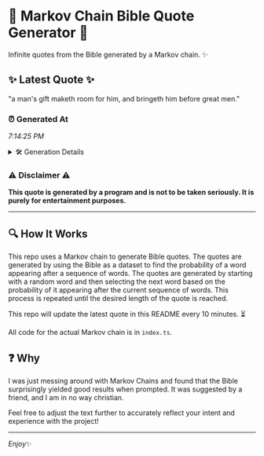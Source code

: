 # 📖 Markov Chain Bible Quote Generator 📖

Infinite quotes from the Bible generated by a Markov chain. ✨

## ✨ Latest Quote ✨
"a man's gift maketh room for him, and bringeth him before great men."

### ⏰ Generated At
*7:14:25 PM*

<details>
    <summary>🛠️ Generation Details</summary>
    <p>
        <strong>🌱 Seed:</strong> a<br>
        <strong>🔄 Iterations:</strong> 12<br>
        <strong>📜 Context History:</strong><br>[ a ]: man's<br>[ a, man's ]: gift<br>[ a, man's, gift ]: maketh<br>[ a, man's, gift, maketh ]: room<br>[ a, man's, gift, maketh, room ]: for<br>[ a, man's, gift, maketh, room, for ]: him,<br>[ man's, gift, maketh, room, for, him, ]: and<br>[ gift, maketh, room, for, him,, and ]: bringeth<br>[ maketh, room, for, him,, and, bringeth ]: him<br>[ room, for, him,, and, bringeth, him ]: before<br>[ for, him,, and, bringeth, him, before ]: great<br>[ him,, and, bringeth, him, before, great ]: men.<br>
    </p>
</details>

### ⚠️ Disclaimer ⚠️
**This quote is generated by a program and is not to be taken seriously. It is purely for entertainment purposes.**

---

## 🔍 How It Works

This repo uses a Markov chain to generate Bible quotes. The quotes are generated by using the Bible as a dataset to find the probability of a word appearing after a sequence of words. The quotes are generated by starting with a random word and then selecting the next word based on the probability of it appearing after the current sequence of words. This process is repeated until the desired length of the quote is reached.

This repo will update the latest quote in this README every 10 minutes. ⏳

All code for the actual Markov chain is in `index.ts`.

## ❓ Why

I was just messing around with Markov Chains and found that the Bible surprisingly yielded good results when prompted. 
It was suggested by a friend, and I am in no way christian.

Feel free to adjust the text further to accurately reflect your intent and experience with the project!

---

*Enjoy*✨
